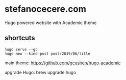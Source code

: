# stefanocecere.com

Hugo powered website with Academic theme

## shortcuts
```
hugo serve --gc
hugo new --kind post post/2019/06/title
```

main theme:
https://github.com/gcushen/hugo-academic


upgrade Hugo:
brew upgrade hugo